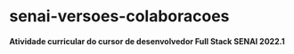 # senai-versoes-colaboracoes
#### Atividade curricular do cursor de desenvolvedor Full Stack SENAI 2022.1